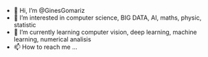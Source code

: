 - 👋 Hi, I’m @GinesGomariz
- 👀 I’m interested in computer science, BIG DATA, AI, maths, physic, statistic
- 🌱 I’m currently learning computer vision, deep learning, machine learning, numerical analisis
- 📫 How to reach me ...

<!---
GinesGomariz/GinesGomariz is a ✨ special ✨ repository because its `README.md` (this file) appears on your GitHub profile.
You can click the Preview link to take a look at your changes.
--->
